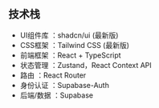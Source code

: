 ## 技术栈
- UI组件库 ：shadcn/ui (最新版)
- CSS框架 ：Tailwind CSS (最新版)
- 前端框架 ：React + TypeScript
- 状态管理 ：Zustand，React Context API
- 路由 ：React Router
- 身份认证 ：Supabase-Auth
- 后端/数据 ：Supabase